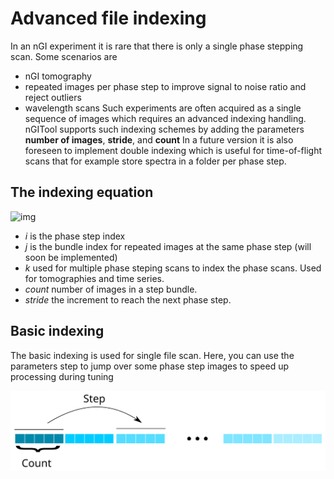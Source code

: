 # Advanced file indexing

In an nGI experiment it is rare that there is only a single phase stepping scan. Some scenarios are
- nGI tomography
- repeated images per phase step to improve signal to noise ratio and reject outliers
- wavelength scans
Such experiments are often acquired as a single sequence of images which requires an advanced indexing handling. nGITool supports such indexing schemes by adding the parameters __number of images__, __stride__, and __count__
In a future version it is also foreseen to implement double indexing which is useful for time-of-flight scans that for example store spectra in a folder per phase step.

## The indexing equation
![img](https://latex.codecogs.com/svg.latex?filenumber(i,j,k)=k\cdot{}i\cdot{}(count\cdot{}stride)+j)

- _i_ is the phase step index
- _j_ is the bundle index for repeated images at the same phase step (will soon be implemented)
- _k_ used for multiple phase steping scans to index the phase scans. Used for tomographies and time series.
- _count_ number of images in a step bundle.
- _stride_ the increment to reach the next phase step.

## Basic indexing
The basic indexing is used for single file scan. Here, you can use the parameters step to jump over some phase step images to speed up processing during tuning

![BasicIndexing](figures/basicindexing.svg)
